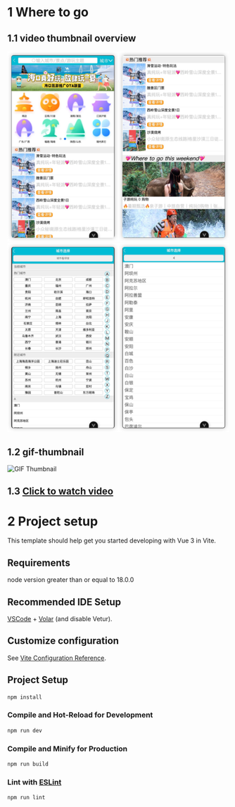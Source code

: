# 1 Where to go

## 1.1 video thumbnail overview

![Video Preview](thumbnail/Picsew_20240921021232.JPEG)
![Video Preview](thumbnail/Picsew_20240921021319.JPEG)

## 1.2 gif-thumbnail

<img src="thumbnail/gif-thumbnail.gif" width="50%" alt="GIF Thumbnail">

## 1.3 [Click to watch video](thumbnail/video-thumbnail.mp4)

# 2 Project setup

This template should help get you started developing with Vue 3 in Vite.

## Requirements

node version greater than or equal to 18.0.0

## Recommended IDE Setup

[VSCode](https://code.visualstudio.com/) + [Volar](https://marketplace.visualstudio.com/items?itemName=Vue.volar) (and
disable Vetur).

## Customize configuration

See [Vite Configuration Reference](https://vitejs.dev/config/).

## Project Setup

```sh
npm install
```

### Compile and Hot-Reload for Development

```sh
npm run dev

```

### Compile and Minify for Production

```sh
npm run build
```

### Lint with [ESLint](https://eslint.org/)

```sh
npm run lint
```
